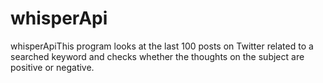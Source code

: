 # whisperApi
whisperApiThis program looks at the last 100 posts on Twitter related to a searched keyword and checks whether the thoughts on the subject are positive or negative.
